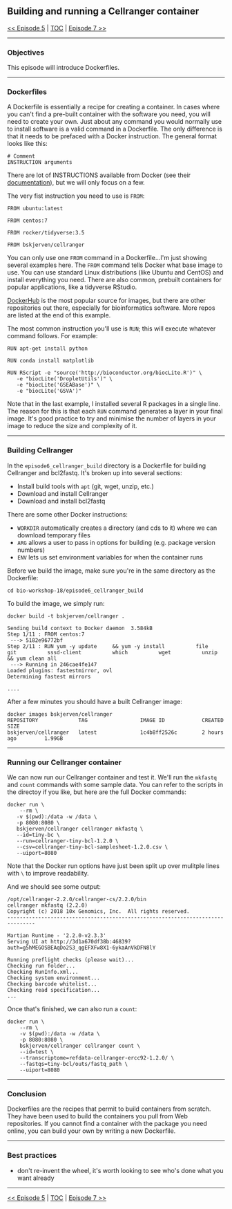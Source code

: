 ## Building and running a Cellranger container

 [\<\< Episode 5](https://github.com/PawseySC/bio-workshop-18/blob/master/5.hpc.md)
 | [TOC](https://github.com/PawseySC/bio-workshop-18/blob/master/README.md) |
 [Episode 7 \>\>](https://github.com/PawseySC/bio-workshop-18/blob/master/7.rstudio.md)
______


### Objectives
This episode will introduce Dockerfiles.


---
### Dockerfiles

A Dockerfile is essentially a recipe for creating a container.  In cases where you can't find a pre-built container with the software you need, you will need to create your own.  Just about any command you would normally use to install software is a valid command in a Dockerfile.  The only difference is that it needs to be prefaced with a Docker instruction.  The general format looks like this:

```
# Comment
INSTRUCTION arguments
```
There are lot of INSTRUCTIONS available from Docker (see their [documentation](https://docs.docker.com/engine/reference/builder/#usage)), but we will only focus on a few.  

The very fist instruction you need to use is `FROM`:

```
FROM ubuntu:latest

FROM centos:7

FROM rocker/tidyverse:3.5

FROM bskjerven/cellranger
```

You can only use one `FROM` command in a Dockerfile...I'm just showing several examples here.  The `FROM` command tells Docker what base image to use.  You can use standard Linux distributions (like Ubuntu and CentOS) and install everything you need.  There are also common, prebuilt containers for popular applications, like a tidyverse RStudio.

[DockerHub](hub.docker.com) is the most popular source for images, but there are other repositories out there, especially for bioinformatics software.  More repos are listed at the end of this example.

The most common instruction you'll use is `RUN`; this will execute whatever command follows.  For example:

```
RUN apt-get install python

RUN conda install matplotlib

RUN RScript -e "source('http://bioconductor.org/biocLite.R')" \
   -e "biocLite('DropletUtils')" \
   -e "biocLite('GSEABase')" \
   -e "biocLite('GSVA')"
```

Note that in the last example, I installed several R packages in a single line.  The reason for this is that each `RUN` command generates a layer in your final image.  It's good practice to try and minimise the number of layers in your image to reduce the size and complexity of it.


---
### Building Cellranger

In the `episode6_cellranger_build` directory is a Dockerfile for building Cellranger and bcl2fastq.  It's broken up into several sections:

* Install build tools with `apt` (git, wget, unzip, etc.)
* Download and install Cellranger
* Download and install bcl2fastq

There are some other Docker instructions:

* `WORKDIR` automatically creates a directory (and cds to it) where we can download temporary files
* `ARG` allows a user to pass in options for building (e.g. package version numbers)
* `ENV` lets us set environment variables for when the container runs

Before we build the image, make sure you're in the same directory as the Dockerfile:

```
cd bio-workshop-18/episode6_cellranger_build
```

To build the image, we simply run:

```
docker build -t bskjerven/cellranger .

Sending build context to Docker daemon  3.584kB
Step 1/11 : FROM centos:7
 ---> 5182e96772bf
Step 2/11 : RUN yum -y update     && yum -y install          file          git          sssd-client          which          wget          unzip     && yum clean all
 ---> Running in 246cae4fe147
Loaded plugins: fastestmirror, ovl
Determining fastest mirrors

....
```

After a few minutes you should have a built Cellranger image:

```
docker images bskjerven/cellranger
REPOSITORY             TAG                 IMAGE ID            CREATED             SIZE
bskjerven/cellranger   latest              1c4b8ff2526c        2 hours ago         1.99GB
```

---
### Running our Cellranger container

We can now run our Cellranger container and test it.  We'll run the `mkfastq` and `count` commands with some sample data.  You can refer to the scripts in the directoy if you like, but here are the full Docker commands:

```
docker run \
	--rm \
   -v $(pwd):/data -w /data \
   -p 8080:8080 \
   bskjerven/cellranger cellranger mkfastq \
   --id=tiny-bc \
   --run=cellranger-tiny-bcl-1.2.0 \
   --csv=cellranger-tiny-bcl-samplesheet-1.2.0.csv \
   --uiport=8080
```
Note that the Docker run options have just been split up over mulitple lines with `\` to improve readability.


And we should see some output:   

```
/opt/cellranger-2.2.0/cellranger-cs/2.2.0/bin
cellranger mkfastq (2.2.0)
Copyright (c) 2018 10x Genomics, Inc.  All rights reserved.
-------------------------------------------------------------------------------

Martian Runtime - '2.2.0-v2.3.3'
Serving UI at http://3d1a670df38b:46839?auth=g5hMEGOSBEAqDo2S3_qgEFXFw8X1-6ykaAnVkDFN8lY

Running preflight checks (please wait)...
Checking run folder...
Checking RunInfo.xml...
Checking system environment...
Checking barcode whitelist...
Checking read specification...
...
```

Once that's finished, we can also run a `count`:

```
docker run \
	--rm \
	-v $(pwd):/data -w /data \
	-p 8080:8080 \
	bskjerven/cellranger cellranger count \
	--id=test \
	--transcriptome=refdata-cellranger-ercc92-1.2.0/ \
	--fastqs=tiny-bcl/outs/fastq_path \
	--uiport=8080
```


---
### Conclusion
Dockerfiles are the recipes that permit to build containers from scratch. They have been used to build the containers you pull from Web repositories. If you cannot find a container with the package you need online, you can build your own by writing a new Dockerfile.

---
### Best practices

- don't re-invent the wheel, it's worth looking to see who's done what you want already


______
 [\<\< Episode 5](https://github.com/PawseySC/bio-workshop-18/blob/master/5.hpc.md)
 | [TOC](https://github.com/PawseySC/bio-workshop-18/blob/master/README.md) |
 [Episode 7 \>\>](https://github.com/PawseySC/bio-workshop-18/blob/master/7.rstudio.md)
